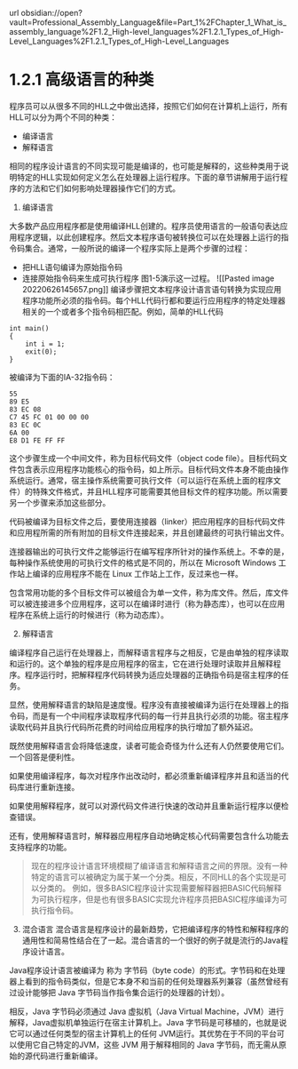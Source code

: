 url obsidian://open?vault=Professional_Assembly_Language&file=Part_1%2FChapter_1_What_is_assembly_language%2F1.2_High-level_languages%2F1.2.1_Types_of_High-Level_Languages%2F1.2.1_Types_of_High-Level_Languages

# 1.2.1 高级语言的种类

程序员可以从很多不同的HLL之中做出选择，按照它们如何在计算机上运行，所有HLL可以分为两个不同的种类：
- 编译语言
- 解释语言

相同的程序设计语言的不同实现可能是编译的，也可能是解释的，这些种类用于说明特定的HLL实现如何定义怎么在处理器上运行程序。下面的章节讲解用于运行程序的方法和它们如何影响处理器操作它们的方式。

1. 编译语言

大多数产品应用程序都是使用编译HLL创建的。程序员使用语言的一般语句表达应用程序逻辑，以此创建程序。然后文本程序语句被转换位可以在处理器上运行的指令码集合。通常，一般所说的编译一个程序实际上是两个步骤的过程：
- 把HLL语句编译为原始指令码
- 连接原始指令码来生成可执行程序
图1-5演示这一过程。
![[Pasted image 20220626145657.png]]
编译步骤把文本程序设计语言语句转换为实现应用程序功能所必须的指令码。每个HLL代码行都和要运行应用程序的特定处理器相关的一个或者多个指令码相匹配。例如，简单的HLL代码

```
int main()
{
	int i = 1;
	exit(0);
}
```
被编译为下面的IA-32指令码：
```
55
89 E5
83 EC 08
C7 45 FC 01 00 00 00
83 EC 0C
6A 00
E8 D1 FE FF FF
```
这个步骤生成一个中间文件，称为目标代码文件（object code file）。目标代码文件包含表示应用程序功能核心的指令码，如上所示。目标代码文件本身不能由操作系统运行。通常，宿主操作系统需要可执行文件（可以运行在系统上面的程序文件）的特殊文件格式，并且HLL程序可能需要其他目标文件的程序功能。所以需要另一个步骤来添加这些部分。

代码被编译为目标文件之后，要使用连接器（linker）把应用程序的目标代码文件和应用程所需的所有附加的目标文件连接起来，并且创建最终的可执行输出文件。

连接器输出的可执行文件之能够运行在编写程序所针对的操作系统上。不幸的是，每种操作系统使用的可执行文件的格式是不同的，所以在 Microsoft Windows 工作站上编译的应用程序不能在 Linux 工作站上工作，反过来也一样。

包含常用功能的多个目标文件可以被组合为单一文件，称为库文件。然后，库文件可以被连接进多个应用程序，这可以在编译时进行（称为静态库），也可以在应用程序在系统上运行的时候进行（称为动态库）。

2. 解释语言

编译程序自己运行在处理器上，而解释语言程序与之相反，它是由单独的程序读取和运行的。这个单独的程序是应用程序的宿主，它在进行处理时读取并且解释程序。程序运行时，把解释程序代码转换为适应处理器的正确指令码是宿主程序的任务。

显然，使用解释语言的缺陷是速度慢。程序没有直接被编译为运行在处理器上的指令码，而是有一个中间程序读取程序代码的每一行并且执行必须的功能。宿主程序读取代码并且执行代码所花费的时间给应用程序的执行增加了额外延迟。

既然使用解释语言会将降低速度，读者可能会奇怪为什么还有人仍然要使用它们。一个回答是便利性。

如果使用编译程序，每次对程序作出改动时，都必须重新编译程序并且和适当的代码库进行重新连接。

如果使用解释程序，就可以对源代码文件进行快速的改动并且重新运行程序以便检查错误。

还有，使用解释语言时，解释器应用程序自动地确定核心代码需要包含什么功能去支持程序的功能。

> 现在的程序设计语言环境模糊了编译语言和解释语言之间的界限。没有一种特定的语言可以被确定为属于某一个分类。相反，不同HLL的各个实现是可以分类的。
> 例如，很多BASIC程序设计实现需要解释器把BASIC代码解释为可执行程序，但是也有很多BASIC实现允许程序员把BASIC程序编译为可执行指令码。

3. 混合语言
混合语言是程序设计的最新趋势，它把编译程序的特性和解释程序的通用性和简易性结合在了一起。混合语言的一个很好的例子就是流行的Java程序设计语言。

Java程序设计语言被编译为 称为 字节码（byte code）的形式。字节码和在处理器上看到的指令码类似，但是它本身不和当前的任何处理器系列兼容（虽然曾经有过设计能够把 Java 字节码当作指令集合运行的处理器的计划）。

相反，Java 字节码必须通过 Java 虚拟机（Java Virtual Machine，JVM）进行解释，Java虚拟机单独运行在宿主计算机上。Java 字节码是可移植的，也就是说它可以通过任何类型的宿主计算机上的任何 JVM运行。其优势在于不同的平台可以使用它自己特定的JVM，这些 JVM 用于解释相同的 Java 字节码，而无需从原始的源代码进行重新编译。